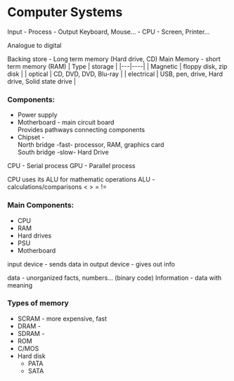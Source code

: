 # Computer Systems

Input - Process - Output
Keyboard, Mouse... - CPU - Screen, Printer...

Analogue to digital

Backing store - Long term memory (Hard drive, CD)
Main Memory - short term memory (RAM)
| Type | storage | 
|---|----| 
| Magnetic | floppy disk, zip disk | 
| optical | CD, DVD, DVD, Blu-ray | 
| electrical | USB, pen, drive, Hard drive, Solid state drive | 

### Components:
* Power supply
* Motherboard - main circuit board  
Provides pathways connecting components
* Chipset -  
North bridge -fast- processor, RAM, graphics card  
South bridge -slow- Hard Drive  

CPU - Serial process 
GPU - Parallel process 

CPU uses its ALU for mathematic operations 
ALU - calculations/comparisons < > = != 

### Main Components: 
* CPU
* RAM
* Hard drives
* PSU
* Motherboard

input device - sends data in 
output device - gives out info

data - unorganized facts, numbers... (binary code) 
Information - data with meaning


### Types of memory
* SCRAM - more expensive, fast
* DRAM -
* SDRAM -
* ROM
* C/MOS
* Hard disk
  * PATA
  * SATA
